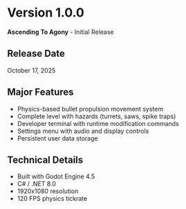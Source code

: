 # Version 1.0.0

**Ascending To Agony** - Initial Release

## Release Date
October 17, 2025

## Major Features
- Physics-based bullet propulsion movement system
- Complete level with hazards (turrets, saws, spike traps)
- Developer terminal with runtime modification commands
- Settings menu with audio and display controls
- Persistent user data storage

## Technical Details
- Built with Godot Engine 4.5
- C# / .NET 8.0
- 1920x1080 resolution
- 120 FPS physics tickrate
